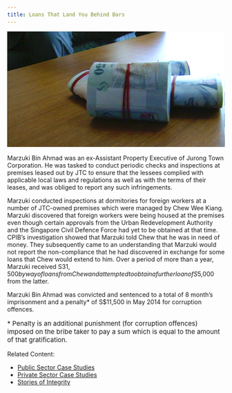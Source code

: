```yaml
---
title: Loans That Land You Behind Bars
---
```


<img src="/images/case/case_pub_loans1.jpg" alt="Loans That Land You Behind Bars">

Marzuki Bin Ahmad was an ex-Assistant Property Executive of Jurong Town Corporation. He was tasked to conduct periodic checks and inspections at premises leased out by JTC to ensure that the lessees complied with applicable local laws and regulations as well as with the terms of their leases, and was obliged to report any such infringements.

Marzuki conducted inspections at dormitories for foreign workers at a number of JTC-owned premises which were managed by Chew Wee Kiang. Marzuki discovered that foreign workers were being housed at the premises even though certain approvals from the Urban Redevelopment Authority and the Singapore Civil Defence Force had yet to be obtained at that time.  CPIB’s investigation showed that Marzuki told Chew that he was in need of money. They subsequently came to an understanding that Marzuki would not report the non-compliance that he had discovered in exchange for some loans that Chew would extend to him. Over a period of more than a year, Marzuki received S$31,500 by way of loans from Chew and attempted to obtain a further loan of S$5,000 from the latter.

Marzuki Bin Ahmad was convicted and sentenced to a total of 8 month’s imprisonment and a penalty* of S$11,500 in May 2014 for corruption offences.

<p style="font-size:15px">* Penalty is an additional punishment (for corruption offences) imposed on the bribe taker to pay a sum which is equal to the amount of that gratification.</p>


Related Content:

* [Public Sector Case Studies](/about-corruption/case-studies/public-sector/)
* [Private Sector Case Studies](/about-corruption/case-studies/private-sector/)
* [Stories of Integrity](/about-corruption/case-studies/stories-of-integrity/)
